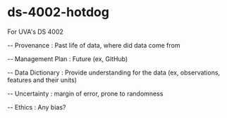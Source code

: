 # ds-4002-hotdog
For UVA's DS 4002

-- Provenance : Past life of data, where did data come from

-- Management Plan : Future (ex, GitHub)

-- Data Dictionary : Provide understanding for the data (ex, observations, features and their units)

-- Uncertainty : margin of error, prone to randomness

-- Ethics : Any bias? 
